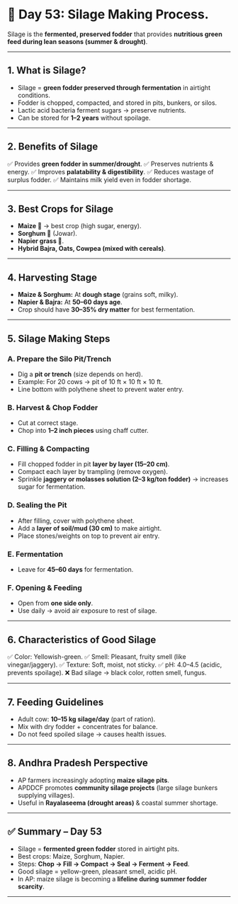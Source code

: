 <H1>🐄 Day 53: Silage Making Process.</H1>

Silage is the **fermented, preserved fodder** that provides **nutritious green feed during lean seasons (summer & drought)**.



---

## 1. What is Silage?

* Silage = **green fodder preserved through fermentation** in airtight conditions.
* Fodder is chopped, compacted, and stored in pits, bunkers, or silos.
* Lactic acid bacteria ferment sugars → preserve nutrients.
* Can be stored for **1–2 years** without spoilage.

---

## 2. Benefits of Silage

✅ Provides **green fodder in summer/drought**.
✅ Preserves nutrients & energy.
✅ Improves **palatability & digestibility**.
✅ Reduces wastage of surplus fodder.
✅ Maintains milk yield even in fodder shortage.

---

## 3. Best Crops for Silage

* **Maize 🌽** → best crop (high sugar, energy).
* **Sorghum 🌾** (Jowar).
* **Napier grass 🌿**.
* **Hybrid Bajra, Oats, Cowpea (mixed with cereals)**.

---

## 4. Harvesting Stage

* **Maize & Sorghum:** At **dough stage** (grains soft, milky).
* **Napier & Bajra:** At **50–60 days age**.
* Crop should have **30–35% dry matter** for best fermentation.

---

## 5. Silage Making Steps

### **A. Prepare the Silo Pit/Trench**

* Dig a **pit or trench** (size depends on herd).
* Example: For 20 cows → pit of 10 ft × 10 ft × 10 ft.
* Line bottom with polythene sheet to prevent water entry.

### **B. Harvest & Chop Fodder**

* Cut at correct stage.
* Chop into **1–2 inch pieces** using chaff cutter.

### **C. Filling & Compacting**

* Fill chopped fodder in pit **layer by layer (15–20 cm)**.
* Compact each layer by trampling (remove oxygen).
* Sprinkle **jaggery or molasses solution (2–3 kg/ton fodder)** → increases sugar for fermentation.

### **D. Sealing the Pit**

* After filling, cover with polythene sheet.
* Add a **layer of soil/mud (30 cm)** to make airtight.
* Place stones/weights on top to prevent air entry.

### **E. Fermentation**

* Leave for **45–60 days** for fermentation.

### **F. Opening & Feeding**

* Open from **one side only**.
* Use daily → avoid air exposure to rest of silage.

---

## 6. Characteristics of Good Silage

✅ Color: Yellowish-green.
✅ Smell: Pleasant, fruity smell (like vinegar/jaggery).
✅ Texture: Soft, moist, not sticky.
✅ pH: 4.0–4.5 (acidic, prevents spoilage).
❌ Bad silage → black color, rotten smell, fungus.

---

## 7. Feeding Guidelines

* Adult cow: **10–15 kg silage/day** (part of ration).
* Mix with dry fodder + concentrates for balance.
* Do not feed spoiled silage → causes health issues.

---

## 8. Andhra Pradesh Perspective

* AP farmers increasingly adopting **maize silage pits**.
* APDDCF promotes **community silage projects** (large silage bunkers supplying villages).
* Useful in **Rayalaseema (drought areas)** & coastal summer shortage.

---

## ✅ Summary – Day 53

* Silage = **fermented green fodder** stored in airtight pits.
* Best crops: Maize, Sorghum, Napier.
* Steps: **Chop → Fill → Compact → Seal → Ferment → Feed**.
* Good silage = yellow-green, pleasant smell, acidic pH.
* In AP: maize silage is becoming a **lifeline during summer fodder scarcity**.

---

